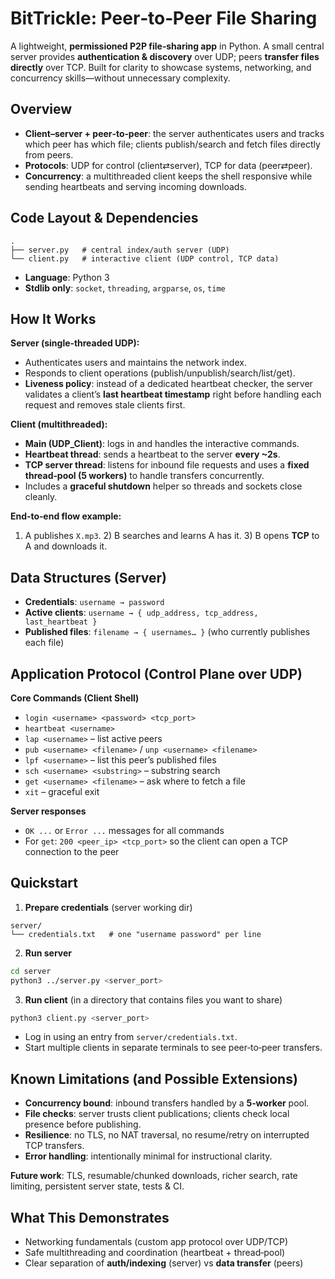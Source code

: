 # BitTrickle: Peer‑to‑Peer File Sharing

A lightweight, **permissioned P2P file‑sharing app** in Python. A small central server provides **authentication & discovery** over UDP; peers **transfer files directly** over TCP. Built for clarity to showcase systems, networking, and concurrency skills—without unnecessary complexity.


## Overview
- **Client–server + peer‑to‑peer**: the server authenticates users and tracks which peer has which file; clients publish/search and fetch files directly from peers.
- **Protocols**: UDP for control (client⇄server), TCP for data (peer⇄peer).
- **Concurrency**: a multithreaded client keeps the shell responsive while sending heartbeats and serving incoming downloads.


## Code Layout & Dependencies
```
.
├── server.py   # central index/auth server (UDP)
└── client.py   # interactive client (UDP control, TCP data)
```
- **Language**: Python 3
- **Stdlib only**: `socket`, `threading`, `argparse`, `os`, `time`


## How It Works
**Server (single‑threaded UDP):**
- Authenticates users and maintains the network index.
- Responds to client operations (publish/unpublish/search/list/get).
- **Liveness policy**: instead of a dedicated heartbeat checker, the server validates a client’s **last heartbeat timestamp** right before handling each request and removes stale clients first.

**Client (multithreaded):**
- **Main (UDP_Client)**: logs in and handles the interactive commands.
- **Heartbeat thread**: sends a heartbeat to the server **every ~2s**.
- **TCP server thread**: listens for inbound file requests and uses a **fixed thread‑pool (5 workers)** to handle transfers concurrently.
- Includes a **graceful shutdown** helper so threads and sockets close cleanly.

**End‑to‑end flow example:**
1) A publishes `X.mp3`. 2) B searches and learns A has it. 3) B opens **TCP** to A and downloads it.


## Data Structures (Server)
- **Credentials**: `username → password`
- **Active clients**: `username → { udp_address, tcp_address, last_heartbeat }`
- **Published files**: `filename → { usernames… }`  (who currently publishes each file)


## Application Protocol (Control Plane over UDP)
**Core Commands (Client Shell)**
- `login <username> <password> <tcp_port>`
- `heartbeat <username>`
- `lap <username>` – list active peers
- `pub <username> <filename>` / `unp <username> <filename>`
- `lpf <username>` – list this peer’s published files
- `sch <username> <substring>` – substring search
- `get <username> <filename>` – ask where to fetch a file
- `xit` – graceful exit

**Server responses**
- `OK ...` or `Error ...` messages for all commands
- For `get`: `200 <peer_ip> <tcp_port>` so the client can open a TCP connection to the peer


## Quickstart

1) **Prepare credentials** (server working dir)
```
server/
└── credentials.txt   # one "username password" per line
```
2) **Run server**
```bash
cd server
python3 ../server.py <server_port>
```
3) **Run client** (in a directory that contains files you want to share)
```bash
python3 client.py <server_port>
```
- Log in using an entry from `server/credentials.txt`.
- Start multiple clients in separate terminals to see peer‑to‑peer transfers.


## Known Limitations (and Possible Extensions)
- **Concurrency bound**: inbound transfers handled by a **5‑worker** pool.
- **File checks**: server trusts client publications; clients check local presence before publishing.
- **Resilience**: no TLS, no NAT traversal, no resume/retry on interrupted TCP transfers.
- **Error handling**: intentionally minimal for instructional clarity.

**Future work**: TLS, resumable/chunked downloads, richer search, rate limiting, persistent server state, tests & CI.


## What This Demonstrates
- Networking fundamentals (custom app protocol over UDP/TCP)
- Safe multithreading and coordination (heartbeat + thread‑pool)
- Clear separation of **auth/indexing** (server) vs **data transfer** (peers)
